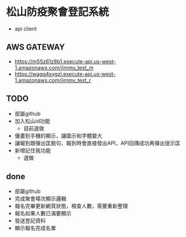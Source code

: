 # 松山防疫聚會登記系統
* api client

## AWS GATEWAY
* https://m55z61z8b1.execute-api.us-west-1.amazonaws.com/jimmy_test_m
* https://wagg4sygzj.execute-api.us-west-1.amazonaws.com/jimmy_test_r

## TODO
* 部屬github
* 加入松山id功能
    * 目前選做
* 優畫到手機的顯示，讓圖示和字體變大
* 讓報到跟彈出匡脫句，報到時會直接發出API，API回傳成功再彈出提示匡
* 新增記住我功能
    * 選做

## done
* 部屬github
* 完成聚會場次顯示邏輯
* 報名完畢更新網頁狀態，檢查人數，需要重新整理
* 報名如果人數已滿要顯示
* 發送登記資料
* 顯示報名完成名單
